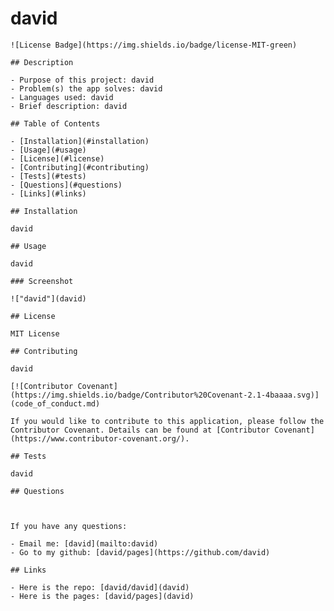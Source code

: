 # david

    ![License Badge](https://img.shields.io/badge/license-MIT-green)
    
    ## Description
    
    - Purpose of this project: david
    - Problem(s) the app solves: david
    - Languages used: david
    - Brief description: david
    
    ## Table of Contents
    
    - [Installation](#installation)
    - [Usage](#usage)
    - [License](#license)
    - [Contributing](#contributing)
    - [Tests](#tests)
    - [Questions](#questions)
    - [Links](#links)
    
    ## Installation

    david
    
    ## Usage

    david
    
    ### Screenshot
    
    !["david"](david)
    
    ## License

    MIT License
    
    ## Contributing

    david
    
    [![Contributor Covenant](https://img.shields.io/badge/Contributor%20Covenant-2.1-4baaaa.svg)](code_of_conduct.md)
    
    If you would like to contribute to this application, please follow the Contributor Covenant. Details can be found at [Contributor Covenant](https://www.contributor-covenant.org/).
    
    ## Tests

    david
    
    ## Questions


    
    If you have any questions:
    
    - Email me: [david](mailto:david)
    - Go to my github: [david/pages](https://github.com/david)
    
    ## Links
    
    - Here is the repo: [david/david](david)
    - Here is the pages: [david/pages](david)
    